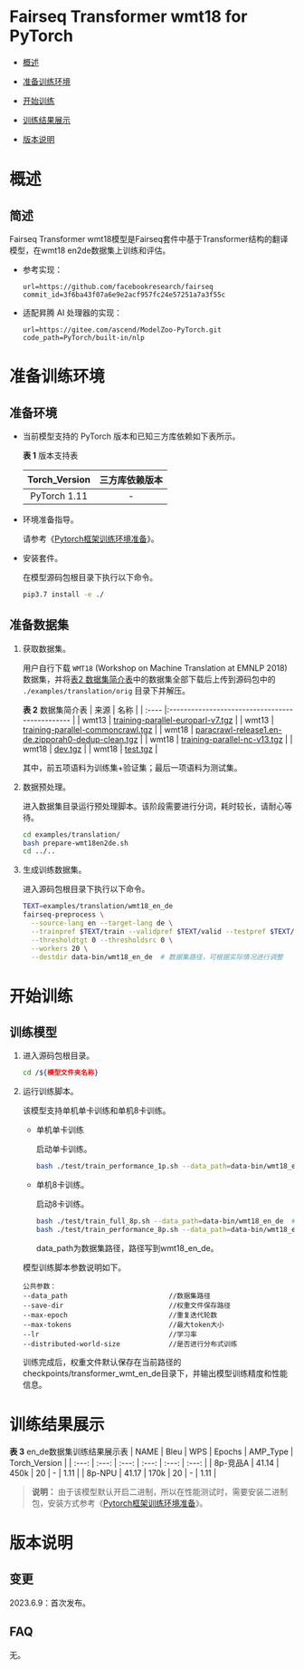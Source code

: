 # Fairseq Transformer wmt18 for PyTorch

- [概述](概述.md)

- [准备训练环境](准备训练环境.md)

- [开始训练](开始训练.md)

- [训练结果展示](训练结果展示.md)

- [版本说明](版本说明.md)


# 概述

## 简述

Fairseq Transformer wmt18模型是Fairseq套件中基于Transformer结构的翻译模型，在wmt18 en2de数据集上训练和评估。

- 参考实现：

  ```
  url=https://github.com/facebookresearch/fairseq
  commit_id=3f6ba43f07a6e9e2acf957fc24e57251a7a3f55c
  ```

- 适配昇腾 AI 处理器的实现：

  ```
  url=https://gitee.com/ascend/ModelZoo-PyTorch.git
  code_path=PyTorch/built-in/nlp
  ```


# 准备训练环境

## 准备环境

- 当前模型支持的 PyTorch 版本和已知三方库依赖如下表所示。

  **表 1**  版本支持表

  | Torch_Version      | 三方库依赖版本                                 |
  | :--------: | :----------------------------------------------------------: |
  | PyTorch 1.11 | - |

- 环境准备指导。

  请参考《[Pytorch框架训练环境准备](https://www.hiascend.com/document/detail/zh/ModelZoo/pytorchframework/ptes)》。

- 安装套件。

  在模型源码包根目录下执行以下命令。
  ```bash
  pip3.7 install -e ./ 
  ```


## 准备数据集

1. 获取数据集。
  
    用户自行下载 `WMT18` (Workshop on Machine Translation at EMNLP 2018)数据集，并将[表2 数据集简介表](表2)中的数据集全部下载后上传到源码包中的 `./examples/translation/orig` 目录下并解压。

    **表 2**  数据集简介表
    | 来源  | 名称                                             |
    | :---- |:----------------------------------------------- |
    | wmt13 | [training-parallel-europarl-v7.tgz](http://statmt.org/wmt13/training-parallel-europarl-v7.tgz) |
    | wmt13 | [training-parallel-commoncrawl.tgz](http://statmt.org/wmt13/training-parallel-commoncrawl.tgz) |
    | wmt18 | [paracrawl-release1.en-de.zipporah0-dedup-clean.tgz](https://s3.amazonaws.com/web-language-models/paracrawl/release1/paracrawl-release1.en-de.zipporah0-dedup-clean.tgz) |
    | wmt18 | [training-parallel-nc-v13.tgz](http://data.statmt.org/wmt18/translation-task/training-parallel-nc-v13.tgz) |
    | wmt18 | [dev.tgz](http://data.statmt.org/wmt18/translation-task/dev.tgz) |
    | wmt18 | [test.tgz](http://data.statmt.org/wmt18/translation-task/test.tgz) |

    其中，前五项语料为训练集+验证集；最后一项语料为测试集。

2. 数据预处理。

    进入数据集目录运行预处理脚本。该阶段需要进行分词，耗时较长，请耐心等待。
    ```bash
    cd examples/translation/
    bash prepare-wmt18en2de.sh
    cd ../..
    ```

3. 生成训练数据集。
  
    进入源码包根目录下执行以下命令。
    ```bash
    TEXT=examples/translation/wmt18_en_de
    fairseq-preprocess \
      --source-lang en --target-lang de \
      --trainpref $TEXT/train --validpref $TEXT/valid --testpref $TEXT/test \
      --thresholdtgt 0 --thresholdsrc 0 \
      --workers 20 \
      --destdir data-bin/wmt18_en_de  # 数据集路径，可根据实际情况进行调整
    ```

# 开始训练

## 训练模型

1. 进入源码包根目录。

   ```bash
   cd /${模型文件夹名称}
   ```

2. 运行训练脚本。

    该模型支持单机单卡训练和单机8卡训练。

    - 单机单卡训练

      启动单卡训练。

      ```bash
      bash ./test/train_performance_1p.sh --data_path=data-bin/wmt18_en_de  # 单卡性能
      ```

    - 单机8卡训练。

      启动8卡训练。

      ```bash
      bash ./test/train_full_8p.sh --data_path=data-bin/wmt18_en_de  # 8卡精度
      bash ./test/train_performance_8p.sh --data_path=data-bin/wmt18_en_de  # 8卡性能
      ```

      data_path为数据集路径，路径写到wmt18_en_de。

    
    模型训练脚本参数说明如下。

    ```
    公共参数：
    --data_path                         //数据集路径
    --save-dir                          //权重文件保存路径
    --max-epoch                         //重复迭代轮数
    --max-tokens                        //最大token大小
    --lr                                //学习率
    --distributed-world-size            //是否进行分布式训练
    ```
    
    训练完成后，权重文件默认保存在当前路径的checkpoints/transformer_wmt_en_de目录下，并输出模型训练精度和性能信息。

# 训练结果展示

**表 3**  en_de数据集训练结果展示表
| NAME  | Bleu  | WPS  | Epochs | AMP_Type | Torch_Version |
| :---: | :---: | :---: | :---: | :---: | :---: |
| 8p-竞品A | 41.14 | 450k | 20 | - | 1.11 |
| 8p-NPU | 41.17 | 170k | 20 | - | 1.11 |

> **说明：** 
   >由于该模型默认开启二进制，所以在性能测试时，需要安装二进制包，安装方式参考《[Pytorch框架训练环境准备](https://www.hiascend.com/document/detail/zh/ModelZoo/pytorchframework/ptes)》。

# 版本说明

## 变更

2023.6.9：首次发布。

## FAQ

无。
